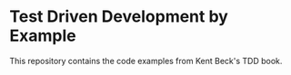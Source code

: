 # Test Driven Development by Example
This repository contains the code examples from Kent Beck's TDD book.
